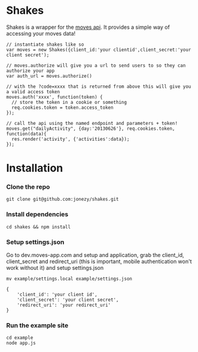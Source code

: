 # Shakes

Shakes is a wrapper for the [moves api](http://dev.moves-app.com). It
provides a simple way of accessing your moves data!

    // instantiate shakes like so
    var moves = new Shakes({client_id:'your clientid',client_secret:'your client secret');
    
    // moves.authorize will give you a url to send users to so they can authorize your app
    var auth_url = moves.authorize() 
    
    // with the ?code=xxxx that is returned from above this will give you a valid access token
    moves.auth('xxxx', function(token) {
      // store the token in a cookie or something
      req.cookies.token = token.access_token
    });
    
    // call the api using the named endpoint and parameters + token!
    moves.get("dailyActivity", {day:'20130626'}, req.cookies.token, function(data){
      res.render('activity', {'activities':data});
    });

# Installation

### Clone the repo

    git clone git@github.com:jonezy/shakes.git
    
### Install dependencies

    cd shakes && npm install
    
### Setup settings.json

Go to dev.moves-app.com and setup and application, grab the client_id, client_secret and redirect_uri (this is important,
mobile authentication won't work without it) and setup settings.json

    mv example/settings.local example/settings.json
    
    {
        'client_id': 'your client id',
        'client_secret': 'your client secret',
        'redirect_uri': 'your redirect_uri'
    }
    
### Run the example site

    cd example
    node app.js
    
